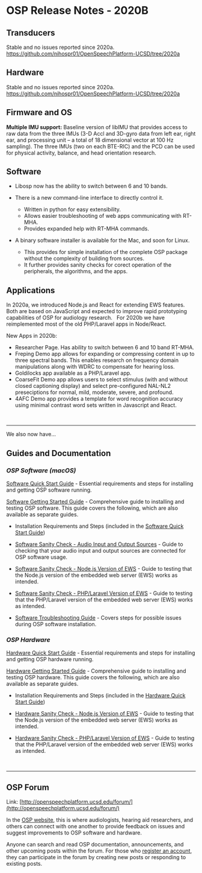 #  OSP Release Notes - 2020B

## Transducers

Stable and no issues reported since 2020a. https://github.com/nihospr01/OpenSpeechPlatform-UCSD/tree/2020a

## Hardware

Stable and no issues reported since 2020a. https://github.com/nihospr01/OpenSpeechPlatform-UCSD/tree/2020a 

## Firmware and OS

**Multiple IMU support:** Baseline version of libIMU that provides access to raw data from the three IMUs (3-D Accl and 3D-gyro data from left ear, right ear, and processing unit – a total of 18 dimensional vector at 100 Hz sampling). The three IMUs (two on each BTE-RIC) and the PCD can be used for physical activity, balance, and head orientation research. 

## Software


- Libosp now has the ability to switch between 6 and 10 bands.  
- There is a new command-line interface to directly control it.
  - Written in python for easy extensibility.
  - Allows easier troubleshooting of web apps communicating with RT-MHA.
  - Provides expanded help with RT-MHA commands.

- A binary software installer is available for the Mac, and soon for Linux.  
  - This provides for simple installation of the complete OSP package without the complexity of building from sources. 
  - It further provides sanity checks for corect operation of the peripherals, the algorithms, and the apps.



## Applications


In 2020a, we introduced Node.js and React for extending EWS features. Both are based on JavaScript and expected to improve rapid prototyping capabilities of OSP for audiology research.   For 2020b we have reimplemented most of the old PHP/Laravel apps in Node/React.

New Apps in 2020b:

- Researcher Page. Has ability to switch between 6 and 10 band RT-MHA.
- Freping Demo app allows for expanding or compressing content in up to three spectral bands. This enables research on frequency domain manipulations along with WDRC to compensate for hearing loss.
- Goldilocks app available as a PHP/Laravel app.
- CoarseFit Demo app allows users to select stimulus (with and without closed captioning display) and select pre-configured NAL-NL2 preseciptions for normal, mild, moderate, severe, and profound.
- 4AFC Demo app provides a template for word recognition accuracy using minimal contrast word sets written in Javascript and React.

&nbsp;

---

We also now have…



## Guides and Documentation


### *OSP Software (macOS)*


[Software Quick Start Guide](OSP%20Software%20Documentation/OSP%20Software%20Quick%20Start%20Guide%20(macOS%20Installer)%20-%20Release%202020B.pdf) - Essential requirements and steps for installing and getting OSP software running.

[Software Getting Started Guide](OSP%20Software%20Documentation/OSP%20Software%20Getting%20Started%20Guide%20-%20Release%202020B.md) - Comprehensive guide to installing and testing OSP software. This guide covers the following, which are also available as separate guides.

* Installation Requirements and Steps (included in the [Software Quick Start Guide](OSP%20Software%20Documentation/OSP%20Software%20Quick%20Start%20Guide%20(macOS%20Installer)%20-%20Release%202020B.pdf))

* [Software Sanity Check - Audio Input and Output Sources](OSP%20Software%20Documentation/OSP%20Software%20Sanity%20Check%20-%20Audio%20Input_Output%20Sources%20(Release%202020B).pdf) - Guide to checking that your audio input and output sources are connected for OSP software usage.

* [Software Sanity Check - Node.js Version of EWS](OSP%20Software%20Documentation/OSP%20Software%20Sanity%20Check%20-%20Nodejs%20Version%20of%20EWS%20(Release%202020B).pdf) - Guide to testing that the Node.js version of the embedded web server (EWS) works as intended.

* [Software Sanity Check - PHP/Laravel Version of EWS](OSP%20Software%20Documentation/OSP%20Software%20Sanity%20Check%20-%20PHP:Laravel%20Version%20of%20EWS%20(Release%202020B).pdf) - Guide to testing that the PHP/Laravel version of the embedded web server (EWS) works as intended.

* [Software Troubleshooting Guide](OSP%20Software%20Documentation/OSP%20Software%20Troubleshooting%20Quick%20Start%20Guide%20(macOS%20Installer)%20-%20Release%202020B.pdf) - Covers steps for possible issues during OSP software installation.

### *OSP Hardware*

[Hardware Quick Start Guide](OSP%20Hardware%20Documentation/OSP%20Hardware%20Quick%20Start%20Guide%20-%20Release%202020B.pdf) - Essential requirements and steps for installing and getting OSP hardware running.

[Hardware Getting Started Guide](OSP%20Hardware%20Documentation/OSP%20Hardware%20Getting%20Started%20Guide%20-%20Release%202020B.md) - Comprehensive guide to installing and testing OSP hardware. This guide covers the following, which are also available as separate guides.

* Installation Requirements and Steps (included in the [Hardware Quick Start Guide](OSP%20Hardware%20Documentation/OSP%20Hardware%20Quick%20Start%20Guide%20-%20Release%202020B.pdf))

* [Hardware Sanity Check - Node.js Version of EWS](OSP%20Hardware%20Documentation/OSP%20Hardware%20Sanity%20Check%20-%20Nodejs%20Version%20of%20EWS%20(Release%202020B).pdf) - Guide to testing that the Node.js version of the embedded web server (EWS) works as intended.

* [Hardware Sanity Check - PHP/Laravel Version of EWS](OSP%20Hardware%20Documentation/OSP%20Hardware%20Sanity%20Check%20-%20PHP_Laravel%20Version%20of%20EWS%20(Release%202020B).pdf) - Guide to testing that the PHP/Laravel version of the embedded web server (EWS) works as intended.

&nbsp;

---

## OSP Forum

Link: [http://openspeechplatform.ucsd.edu/forum/](http://openspeechplatform.ucsd.edu/forum/)

In the [OSP website](http://openspeechplatform.ucsd.edu/), this is where audiologists, hearing aid researchers, and others can connect with one another to provide feedback on issues and suggest improvements to OSP software and hardware.


Anyone can search and read OSP documentation, announcements, and other upcoming posts within the forum. For those who [register an account](http://openspeechplatform.ucsd.edu/register/), they can participate in the forum by creating new posts or responding to existing posts.

